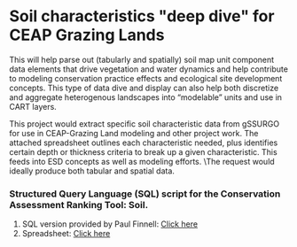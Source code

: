 # Soil characteristics "deep dive" for CEAP Grazing Lands
This will help parse out (tabularly and spatially) soil map unit component data elements that drive vegetation and water dynamics and help contribute to modeling conservation practice effects and ecological site development concepts. This type of data dive and display can also help both discretize and aggregate heterogenous landscapes into “modelable” units and use in CART layers.


This project would extract specific soil characteristic data from gSSURGO for use in CEAP-Grazing Land modeling and other project work. The attached spreadsheet outlines each characteristic needed, plus identifies certain depth or thickness criteria to break up a given characteristic. This feeds into ESD concepts as well as modeling efforts.  \The request would ideally produce both tabular and spatial data.

### Structured Query Language (SQL) script for the Conservation Assessment Ranking Tool: Soil.
1.  SQL version provided by Paul Finnell: [Click here](https://github.com/jneme910/CEAP-Grazing-Lands/blob/master/SQL-Library/CART_SoilsQuery_kitchensink_20190612.sql)
2.  Spreadsheet: [Click here](https://github.com/jneme910/CEAP-Grazing-Lands/blob/master/documents/Soil%20grouping_gSSURGO_forCEAP-GL_FINAL_11-25-2019.xlsx?raw=true)
